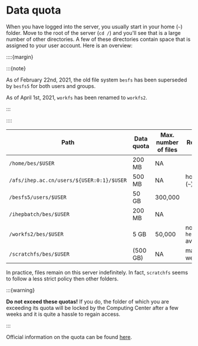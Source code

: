 # Data quota

When you have logged into the server, you usually start in your home (`~`)
folder. Move to the root of the server (`cd /`) and you'll see that is a large
number of other directories. A few of these directories contain space that is
assigned to your user account. Here is an overview:

::::{margin}

:::{note}

As of February 22nd, 2021, the old file system `besfs` has been superseded by
`besfs5` for both users and groups.

As of April 1st, 2021, `workfs` has been renamed to `workfs2`.

:::

::::

<!-- markdownlint-disable -->

| Path                                      | Data quota | Max. number of files | Remark                 |
| ----------------------------------------- | ---------- | -------------------- | ---------------------- |
| `/home/bes/$USER`                         | 200 MB     | NA                   |                        |
| `/afs/ihep.ac.cn/users/${USER:0:1}/$USER` | 500 MB     | NA                   | home (`~`)             |
| `/besfs5/users/$USER`                     | 50 GB      | 300,000              |                        |
| `/ihepbatch/bes/$USER`                    | 200 MB     | NA                   |                        |
| `/workfs2/bes/$USER`                      | 5 GB       | 50,000               | no `hep_sub` available |
| `/scratchfs/bes/$USER`                    | (500 GB)   | NA                   | max. 2 weeks           |

<!-- markdownlint-enable -->

In practice, files remain on this server indefinitely. In fact, `scratchfs`
seems to follow a less strict policy then other folders.

:::{warning}

**Do not exceed these quotas!** If you do, the folder of which you are
exceeding its quota will be locked by the Computing Center after a few weeks
and it is quite a hassle to regain access.

:::

Official information on the quota can be found
[here](http://afsapply.ihep.ac.cn/cchelp/en/experiments/BES/#712-storage).
